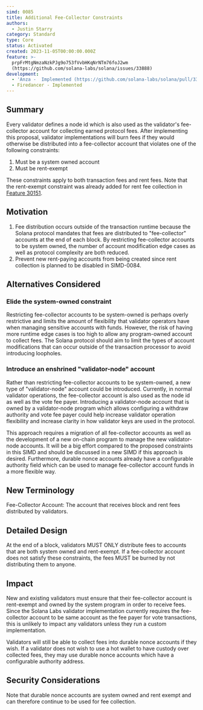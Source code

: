 ```yaml
---
simd: 0085
title: Additional Fee-Collector Constraints
authors:
  - Justin Starry
category: Standard
type: Core
status: Activated
created: 2023-11-05T00:00:00.000Z
feature: >-
  prpFrMtgNmzaNzkPJg9o753fVvbHKqNrNTm76foJ2wm
  (https://github.com/solana-labs/solana/issues/33888)
development:
  - 'Anza -  Implemented (https://github.com/solana-labs/solana/pull/33887)'
  - Firedancer - Implemented
---
```


## Summary

Every validator defines a node id which is also used as the validator's
fee-collector account for collecting earned protocol fees. After implementing
this proposal, validator implementations will burn fees if they would otherwise
be distributed into a fee-collector account that violates one of the following
constraints:

1. Must be a system owned account
2. Must be rent-exempt

These constraints apply to both transaction fees and rent fees. Note that the
rent-exempt constraint was already added for rent fee collection in
[Feature 30151](https://github.com/solana-labs/solana/issues/30151).

## Motivation

1. Fee distribution occurs outside of the transaction runtime because the Solana
   protocol mandates that fees are distributed to "fee-collector" accounts at the
   end of each block. By restricting fee-collector accounts to be system owned, the
   number of account modification edge cases as well as protocol complexity are
   both reduced.
2. Prevent new rent-paying accounts from being created since rent collection is
   planned to be disabled in SIMD-0084.

## Alternatives Considered

### Elide the system-owned constraint

Restricting fee-collector accounts to be system-owned is perhaps overly
restrictive and limits the amount of flexibility that validator operators have
when managing sensitive accounts with funds. However, the risk of having more
runtime edge cases is too high to allow any program-owned account to collect
fees. The Solana protocol should aim to limit the types of account modifications
that can occur outside of the transaction processor to avoid introducing
loopholes.

### Introduce an enshrined "validator-node" account

Rather than restricting fee-collector accounts to be system-owned, a new type of
"validator-node" account could be introduced. Currently, in normal validator
operations, the fee-collector account is also used as the node id as well as
the vote fee payer. Introducing a validator-node account that is owned by a
validator-node program which allows configuring a withdraw authority and
vote fee payer could help increase validator operation flexibility and
increase clarity in how validator keys are used in the protocol.

This approach requires a migration of all fee-collector accounts as well as
the development of a new on-chain program to manage the new validator-node
accounts. It will be a big effort compared to the proposed constraints in this
SIMD and should be discussed in a new SIMD if this approach is desired.
Furthermore, durable nonce accounts already have a configurable authority field
which can be used to manage fee-collector account funds in a more flexible way.

## New Terminology

Fee-Collector Account: The account that receives block and rent fees distributed
by validators.

## Detailed Design

At the end of a block, validators MUST ONLY distribute fees to accounts that are
both system owned and rent-exempt. If a fee-collector account does not satisfy
these constraints, the fees MUST be burned by not distributing them to anyone.

## Impact

New and existing validators must ensure that their fee-collector account is
rent-exempt and owned by the system program in order to receive fees. Since the
Solana Labs validator implementation currently requires the fee-collector
account to be same account as the fee payer for vote transactions, this is
unlikely to impact any validators unless they run a custom implementation.

Validators will still be able to collect fees into durable nonce accounts if
they wish. If a validator does not wish to use a hot wallet to have custody
over collected fees, they may use durable nonce accounts which have a
configurable authority address.

## Security Considerations

Note that durable nonce accounts are system owned and rent exempt and can
therefore continue to be used for fee collection.
